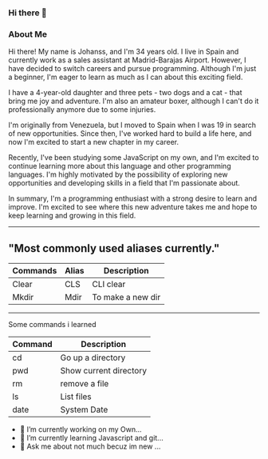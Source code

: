 ### Hi there 👋


### **About Me**

Hi there! My name is Johanss, and I'm 34 years old. I live in Spain and currently work as a sales assistant at Madrid-Barajas Airport. However, I have decided to switch careers and pursue programming. Although I'm just a beginner, I'm eager to learn as much as I can about this exciting field.

I have a 4-year-old daughter and three pets - two dogs and a cat - that bring me joy and adventure. I'm also an amateur boxer, although I can't do it professionally anymore due to some injuries.

I'm originally from Venezuela, but I moved to Spain when I was 19 in search of new opportunities. Since then, I've worked hard to build a life here, and now I'm excited to start a new chapter in my career.

Recently, I've been studying some JavaScript on my own, and I'm excited to continue learning more about this language and other programming languages. I'm highly motivated by the possibility of exploring new opportunities and developing skills in a field that I'm passionate about.

In summary, I'm a programming enthusiast with a strong desire to learn and improve. I'm excited to see where this new adventure takes me and hope to keep learning and growing in this field.

-------------
## "Most commonly used aliases currently."
| Commands | Alias | Description      | 
| -------- | ------| -----------      |
| Clear    | CLS   | CLI clear        |
| Mkdir    | Mdir  | To make a new dir| 
-------------------------------------------------------
Some commands i learned 

| Command | Description             |
| ---------| ---------------------  |
| cd       | Go up a directory      |
| pwd      | Show current directory |
| rm       | remove a file          |
| ls       | List files             |
| date     | System Date            |



- 🔭 I’m currently working on my Own...
- 🌱 I’m currently learning Javascript and git...
- 💬 Ask me about not much becuz im new ...
<!--
**Snahoj/Snahoj** is a ✨ _special_ ✨ repository because its `README.md` (this file) appears on your GitHub profile.


-->
